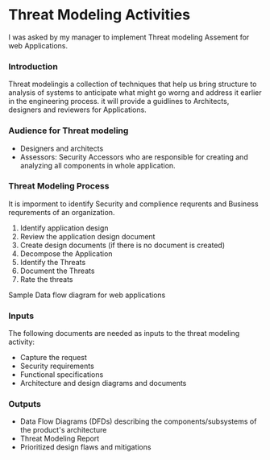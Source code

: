 # Threat Modeling Activities

I was asked by my manager to implement Threat modeling Assement for web Applications.
### Introduction
Threat modelingis a collection of techniques that help us bring structure to analysis of systems to anticipate what might go worng and address it earlier in the engineering process. it will provide a guidlines to Architects, designers and reviewers for Applications.

### Audience for Threat modeling 
- Designers and architects
- Assessors: Security Accessors who are responsible for creating and analyzing all components in whole application.

### Threat Modeling Process

It is imporment to identify Security and complience requrents and Business requrements of an organization.
1. Identify application design
1. Review the application design document
1. Create design documents (if there is no document is created)
1. Decompose the Application
1. Identify the Threats
1. Document the Threats
1. Rate the threats


Sample Data flow diagram for web applications
![]()

### Inputs
The following documents are needed as inputs to the threat modeling activity:
 - Capture the request
 - Security requirements
 - Functional specifications
 - Architecture and design diagrams and documents

### Outputs
  - Data Flow Diagrams (DFDs) describing the components/subsystems of the product's architecture
  - Threat Modeling Report
  - Prioritized design flaws and mitigations



